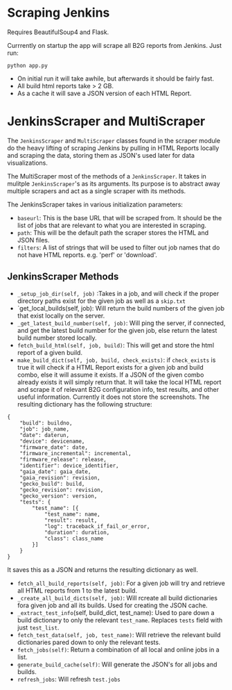 # Scraping Jenkins

Requires BeautifulSoup4 and Flask.

Currrently on startup the app will scrape all B2G reports from Jenkins. Just run:

	python app.py

- On initial run it will take awhile, but afterwards it should be fairly fast.
- All build html reports take > 2 GB.
- As a cache it will save a JSON version of each HTML Report.

# JenkinsScraper and MultiScraper

The `JenkinsScraper` and `MultiScraper` classes found in the scraper module do the heavy lifting of scraping Jenkins by pulling in HTML Reports locally and scraping the data, storing them as JSON's used later for data visualizations.

The MultiScraper most of the methods of a `JenkinsScraper`. It takes in mulitple `JenkinsScraper`'s as its arguments. Its purpose is to abstract away multiple scrapers and act as a single scraper with its methods.

The JenkinsScraper takes in various initialization parameters:

- `baseurl`: This is the base URL that will be scraped from. It should be the list of jobs that are relevant to what you are interested in scraping.
- `path`: This will be the default path the scraper stores the HTML and JSON files.
- `filters`: A list of strings that will be used to filter out job names that do not have HTML reports. e.g. 'perf' or 'download'.

## JenkinsScraper Methods

- `_setup_job_dir(self, job)` :Takes in a job, and will check if the proper directory paths exist for the given job as well as a `skip.txt`
- `get_local_builds(self, job): Will return the build numbers of the given job that exist locally on the server.
- `_get_latest_build_number(self, job)`: Will ping the server, if connected, and get the latest build number for the given job, else return the latest build number stored locally.
- `fetch_build_html(self, job, build)`: This will get and store the html report of a given build.
- `make_build_dict(self, job, build, check_exists)`: if `check_exists` is true it will check if a HTML Report exists for a given job and build combo, else it will assume it exists. If a JSON of the given combo already exists it will simply return that. It will take the local HTML report and scrape it of relevant B2G configuration info, test results, and other useful information. Currently it does not store the screenshots. The resulting dictionary has the following structure:
```
{
    "build": buildno,
    "job": job_name,
    "date": daterun,
    "device": devicename,
    "firmware_date": date,
    "firmware_incremental": incremental,
    "firmware_release": release,
    "identifier": device_identifier,
    "gaia_date": gaia_date,
    "gaia_revision": revision,
    "gecko_build": build,
    "gecko_revision": revision,
    "gecko_version": version,
    "tests": {
        "test_name": [{
            "test_name": name,
            "result": result,
            "log": traceback_if_fail_or_error,
            "duration": duration,
            "class": class_name
        }]
    }
}
```
It saves this as a JSON and returns the resulting dictionary as well.
- `fetch_all_build_reports(self, job)`: For a given job will try and retrieve all HTML reports from 1 to the latest build.
- `_create_all_build_dicts(self, job)`: Will rcreate all build dictionaries fora  given job and all its builds. Used for creating the JSON cache.
- `_extract_test_info`(self, build_dict, test_name): Used to pare down a build dictionary to only the relevant `test_name`. Replaces `tests` field with just `test_list`.
- `fetch_test_data(self, job, test_name)`: Will retrieve the relevant build dictionaries pared down to only the relevant tests.
- `fetch_jobs(self)`: Return a combination of all local and online jobs in a list.
- `generate_build_cache(self)`: Will generate the JSON's for all jobs and builds. 
- `refresh_jobs`: Will refresh `test.jobs`

